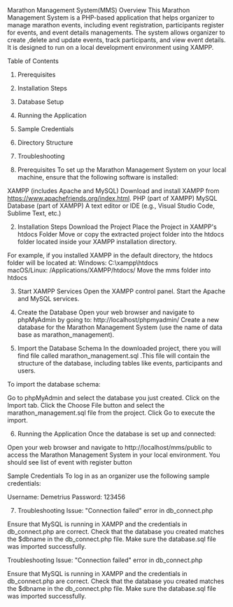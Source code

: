 Marathon Management System(MMS)
Overview
This Marathon Management System is a PHP-based application that helps organizer to manage marathon events, including event registration, participants register for events, and event details managements. The system allows organizer to create ,delete and update events, track participants, and view event details. It is designed to run on a local development environment using XAMPP.

 Table of Contents
1. Prerequisites
2. Installation Steps
3. Database Setup
4. Running the Application
5. Sample Credentials
6. Directory Structure
7. Troubleshooting

1. Prerequisites
To set up the Marathon Management System on your local machine, ensure that the following software is installed:

XAMPP (includes Apache and MySQL)
Download and install XAMPP from https://www.apachefriends.org/index.html.
PHP (part of XAMPP)
MySQL Database (part of XAMPP)
A text editor or IDE (e.g., Visual Studio Code, Sublime Text, etc.)

2. Installation Steps
Download the Project
Place the Project in XAMPP's htdocs Folder
Move or copy the extracted project folder into the htdocs folder located inside your XAMPP installation directory.

For example, if you installed XAMPP in the default directory, the htdocs folder will be located at:
Windows: C:\xampp\htdocs\
macOS/Linux: /Applications/XAMPP/htdocs/
Move the mms folder into htdocs

3. Start XAMPP Services
Open the XAMPP control panel.
Start the Apache and MySQL services.

4. Create the Database
Open your web browser and navigate to phpMyAdmin by going to:
http://localhost/phpmyadmin/
Create a new database for the Marathon Management System (use the name of  data base as marathon_management).

5. Import the Database Schema
In the downloaded project, there you will find file called marathon_management.sql .This file will contain the structure of the database, including tables like events, participants and users.

To import the database schema:

Go to phpMyAdmin and select the database you just created.
Click on the Import tab.
Click the Choose File button and select the marathon_management.sql file from the project.
Click Go to execute the import.

6. Running the Application
Once the database is set up and connected:

Open your web browser and navigate to http://localhost/mms/public to access the Marathon Management System in your local environment.
You should see list of event with register button 

Sample Credentials
To log in as an organizer  use the following sample credentials:

Username: Demetrius
Password: 123456

7. Troubleshooting
Issue: "Connection failed" error in db_connect.php

Ensure that MySQL is running in XAMPP and the credentials in db_connect.php are correct.
Check that the database you created matches the $dbname in the db_connect.php file.
Make sure the database.sql file was imported successfully.

Troubleshooting
Issue: "Connection failed" error in db_connect.php

Ensure that MySQL is running in XAMPP and the credentials in db_connect.php are correct.
Check that the database you created matches the $dbname in the db_connect.php file.
Make sure the database.sql file was imported successfully.
